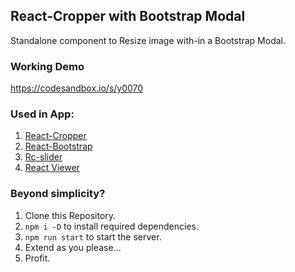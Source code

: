 ## React-Cropper with Bootstrap Modal
Standalone component to Resize image with-in a Bootstrap Modal.

### Working Demo
https://codesandbox.io/s/y0070

### Used in App:
1. [React-Cropper](https://github.com/react-cropper/react-cropper)
2. [React-Bootstrap](https://react-bootstrap.github.io/)
3. [Rc-slider](https://github.com/schrodinger/rc-slider)
3. [React Viewer](https://infeng.github.io/react-viewer/)

### Beyond simplicity?
1. Clone this Repository.
2. `npm i -D` to install required dependencies.
3. `npm run start` to start the server.
4. Extend as you please...
5. Profit.

